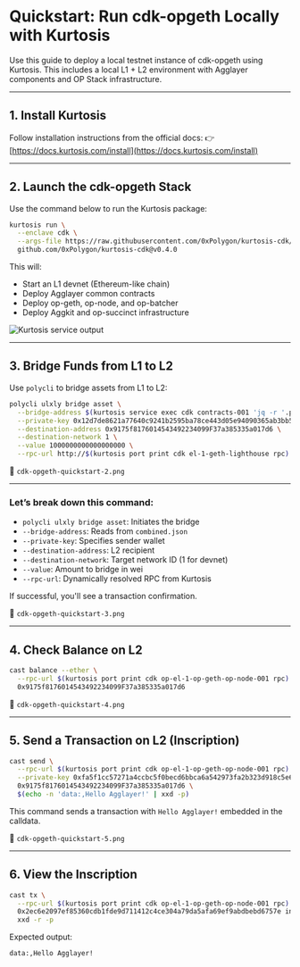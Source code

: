 # Quickstart: Run cdk-opgeth Locally with Kurtosis

Use this guide to deploy a local testnet instance of cdk-opgeth using Kurtosis. This includes a local L1 + L2 environment with Agglayer components and OP Stack infrastructure.

---

## 1. Install Kurtosis

Follow installation instructions from the official docs:
👉 [https://docs.kurtosis.com/install](https://docs.kurtosis.com/install)

---

## 2. Launch the cdk-opgeth Stack

Use the command below to run the Kurtosis package:

```bash
kurtosis run \
  --enclave cdk \
  --args-file https://raw.githubusercontent.com/0xPolygon/kurtosis-cdk/refs/tags/v0.4.0/.github/tests/chains/op-succinct.yml \
  github.com/0xPolygon/kurtosis-cdk@v0.4.0
```

This will:

* Start an L1 devnet (Ethereum-like chain)
* Deploy Agglayer common contracts
* Deploy op-geth, op-node, and op-batcher
* Deploy Aggkit and op-succinct infrastructure

![Kurtosis service output](../cdk-opgeth-quickstart-1.png)

---

## 3. Bridge Funds from L1 to L2

Use `polycli` to bridge assets from L1 to L2:

```bash
polycli ulxly bridge asset \
  --bridge-address $(kurtosis service exec cdk contracts-001 'jq -r '.polygonZkEVMBridgeAddress' /opt/zkevm/combined.json') \
  --private-key 0x12d7de8621a77640c9241b2595ba78ce443d05e94090365ab3bb5e19df82c625 \
  --destination-address 0x9175f8176014543492234099F37a385335a017d6 \
  --destination-network 1 \
  --value 1000000000000000000 \
  --rpc-url http://$(kurtosis port print cdk el-1-geth-lighthouse rpc)
```

📸 `cdk-opgeth-quickstart-2.png`

---

### Let’s break down this command:

* `polycli ulxly bridge asset`: Initiates the bridge
* `--bridge-address`: Reads from `combined.json`
* `--private-key`: Specifies sender wallet
* `--destination-address`: L2 recipient
* `--destination-network`: Target network ID (1 for devnet)
* `--value`: Amount to bridge in wei
* `--rpc-url`: Dynamically resolved RPC from Kurtosis

If successful, you'll see a transaction confirmation.

📸 `cdk-opgeth-quickstart-3.png`

---

## 4. Check Balance on L2

```bash
cast balance --ether \
  --rpc-url $(kurtosis port print cdk op-el-1-op-geth-op-node-001 rpc) \
  0x9175f8176014543492234099F37a385335a017d6
```

📸 `cdk-opgeth-quickstart-4.png`

---

## 5. Send a Transaction on L2 (Inscription)

```bash
cast send \
  --rpc-url $(kurtosis port print cdk op-el-1-op-geth-op-node-001 rpc) \
  --private-key 0xfa5f1cc57271a4ccbc5f0becd6bbca6a542973fa2b323d918c5e625fb67bdb20 \
  0x9175f8176014543492234099F37a385335a017d6 \
  $(echo -n 'data:,Hello Agglayer!' | xxd -p)
```

This command sends a transaction with `Hello Agglayer!` embedded in the calldata.

📸 `cdk-opgeth-quickstart-5.png`

---

## 6. View the Inscription

```bash
cast tx \
  --rpc-url $(kurtosis port print cdk op-el-1-op-geth-op-node-001 rpc) \
  0x2ec6e2097ef85360cdb1fde9d711412c4ce304a79da5afa69ef9abdbebd6757e input | \
  xxd -r -p
```

Expected output:

```bash
data:,Hello Agglayer!
```